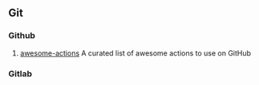 ## Git



### Github
1. [awesome-actions](awesome-actions) A curated list of awesome actions to use on GitHub



### Gitlab 